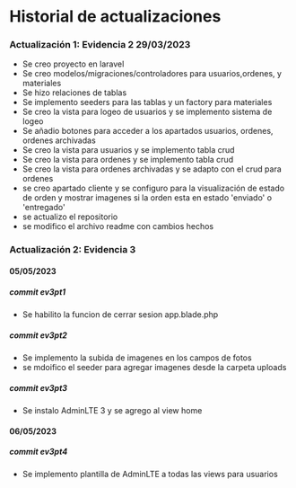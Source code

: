 # Historial de actualizaciones
### Actualización 1: Evidencia 2 29/03/2023
- Se creo proyecto en laravel
- Se creo modelos/migraciones/controladores para usuarios,ordenes, y materiales
- Se hizo relaciones de tablas
- Se implemento seeders para las tablas y un factory para materiales
- Se creo la vista para logeo de usuarios y se implemento sistema de logeo
- Se añadio botones para acceder a los apartados usuarios, ordenes, ordenes archivadas
- Se creo la vista para usuarios y se implemento tabla crud
- Se creo la vista para ordenes y se implemento tabla crud
- Se creo la vista para ordenes archivadas y se adapto con el crud para ordenes
- se creo apartado cliente y se configuro para la visualización de estado de orden y mostrar imagenes si la orden esta en estado 'enviado' o 'entregado'
- se actualizo el repositorio
- se modifico el archivo readme con cambios hechos

### Actualización 2: Evidencia 3 
#### 05/05/2023
##### commit ev3pt1
- Se habilito la funcion de cerrar sesion app.blade.php
##### commit ev3pt2
- Se implemento la subida de imagenes en los campos de fotos
- se mdoifico el seeder para agregar imagenes desde la carpeta uploads
##### commit ev3pt3
- Se instalo AdminLTE 3 y se agrego al view home
#### 06/05/2023
##### commit ev3pt4
- Se implemento plantilla de AdminLTE a todas las views para usuarios